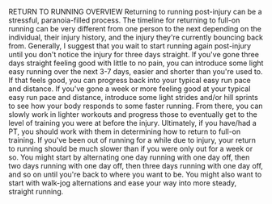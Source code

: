 RETURN TO RUNNING
OVERVIEW
Returning to running post-injury can be a stressful, paranoia-filled process. The timeline for returning to full-on running can be very different from one person to the next depending on the individual, their injury history, and the injury they're currently bouncing back from. Generally, I suggest that you wait to start running again post-injury until you don't notice the injury for three days straight. If you've gone three days straight feeling good with little to no pain, you can introduce some light easy running over the next 3-7 days, easier and shorter than you're used to. If that feels good, you can progress back into your typical easy run pace and distance. If you've gone a week or more feeling good at your typical easy run pace and distance, introduce some light strides and/or hill sprints to see how your body responds to some faster running. From there, you can slowly work in lighter workouts and progress those to eventually get to the level of training you were at before the injury. Ultimately, if you have/had a PT, you should work with them in determining how to return to full-on training. If you've been out of running for a while due to injury, your return to running should be much slower than if you were only out for a week or so. You might start by alternating one day running with one day off, then two days running with one day off, then three days running with one day off, and so on until you're back to where you want to be. You might also want to start with walk-jog alternations and ease your way into more steady, straight running.